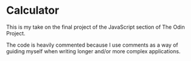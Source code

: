 # Calculator

This is my take on the final project of the JavaScript section of The Odin Project.

The code is heavily commented because I use comments as a way of guiding myself when writing longer and/or more complex applications.